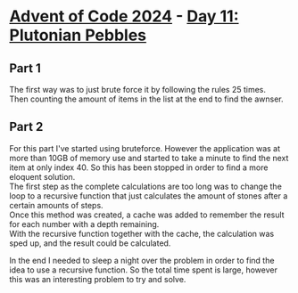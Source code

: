 # [Advent of Code 2024](../README.md) - [Day 11: Plutonian Pebbles](https://adventofcode.com/2024/day/11)

## Part 1
The first way was to just brute force it by following the rules 25 times.  
Then counting the amount of items in the list at the end to find the awnser.  

## Part 2
For this part I've started using bruteforce. However the application was at more than 10GB of memory use
and started to take a minute to find the next item at only index 40. So this has been stopped in order to find 
a more eloquent solution.  
The first step as the complete calculations are too long was to change the loop to a recursive function that just
calculates the amount of stones after a certain amounts of steps.  
Once this method was created, a cache was added to remember the result for each number with a depth remaining.  
With the recursive function together with the cache, the calculation was sped up, and the result could be calculated.

In the end I needed to sleep a night over the problem in order to find the idea to use a recursive function.
So the total time spent is large, however this was an interesting problem to try and solve.